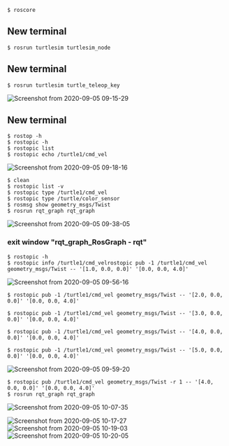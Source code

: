 ```shell
$ roscore
```

## New terminal
```shell
$ rosrun turtlesim turtlesim_node
```

## New terminal
```shell
$ rosrun turtlesim turtle_teleop_key
```
![Screenshot from 2020-09-05 09-15-29](https://user-images.githubusercontent.com/69444682/92295819-5e829c80-ef58-11ea-8724-f502c40cbbb8.png)


## New terminal
```shell
$ rostop -h
$ rostopic -h
$ rostopic list
$ rostopic echo /turtle1/cmd_vel
```
![Screenshot from 2020-09-05 09-18-16](https://user-images.githubusercontent.com/69444682/92296037-84a93c00-ef5a-11ea-9e59-d59949bb0aad.png)

```shell
$ clean
$ rostopic list -v
$ rostopic type /turtle1/cmd_vel
$ rostopic type /turtle/color_sensor
$ rosmsg show geometry_msgs/Twist
$ rosrun rqt_graph rqt_graph
```
![Screenshot from 2020-09-05 09-38-05](https://user-images.githubusercontent.com/69444682/92296136-90e1c900-ef5b-11ea-820f-4a91cac571a5.png)

### exit window "rqt_graph_RosGraph - rqt"
```shell
$ rostopic -h
$ rostopic info /turtle1/cmd_velrostopic pub -1 /turtle1/cmd_vel geometry_msgs/Twist -- '[1.0, 0.0, 0.0]' '[0.0, 0.0, 4.0]'
```
![Screenshot from 2020-09-05 09-56-16](https://user-images.githubusercontent.com/69444682/92296354-0fd80100-ef5e-11ea-979e-1b691a51b498.png)
```shell
$ rostopic pub -1 /turtle1/cmd_vel geometry_msgs/Twist -- '[2.0, 0.0, 0.0]' '[0.0, 0.0, 4.0]'

$ rostopic pub -1 /turtle1/cmd_vel geometry_msgs/Twist -- '[3.0, 0.0, 0.0]' '[0.0, 0.0, 4.0]'

$ rostopic pub -1 /turtle1/cmd_vel geometry_msgs/Twist -- '[4.0, 0.0, 0.0]' '[0.0, 0.0, 4.0]'

$ rostopic pub -1 /turtle1/cmd_vel geometry_msgs/Twist -- '[5.0, 0.0, 0.0]' '[0.0, 0.0, 4.0]'
```
![Screenshot from 2020-09-05 09-59-20](https://user-images.githubusercontent.com/69444682/92296405-7e1cc380-ef5e-11ea-8fc6-63ebbe6af66b.png)

```shell
$ rostopic pub /turtle1/cmd_vel geometry_msgs/Twist -r 1 -- '[4.0, 0.0, 0.0]' '[0.0, 0.0, 4.0]'
$ rosrun rqt_graph rqt_graph
```
![Screenshot from 2020-09-05 10-07-35](https://user-images.githubusercontent.com/69444682/92296516-b1ac1d80-ef5f-11ea-8b24-12d2820aa000.png)

![Screenshot from 2020-09-05 10-17-27](https://user-images.githubusercontent.com/69444682/92296698-8296ab80-ef61-11ea-8a55-55d5ef7cd5a7.png)
![Screenshot from 2020-09-05 10-19-03](https://user-images.githubusercontent.com/69444682/92296699-83c7d880-ef61-11ea-93ed-df425d9355d5.png)
![Screenshot from 2020-09-05 10-20-05](https://user-images.githubusercontent.com/69444682/92296700-83c7d880-ef61-11ea-9947-ece185ef9c94.png)
